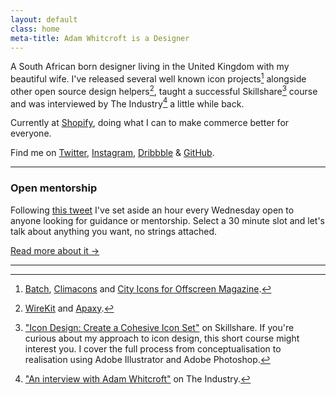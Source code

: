```yaml
---
layout: default
class: home
meta-title: Adam Whitcroft is a Designer
---
```


A South African born designer living in the United Kingdom with my beautiful wife. I've released several well known icon projects[^1] alongside other open source design helpers[^2], taught a successful Skillshare[^3] course and was interviewed by The Industry[^4] a little while back.

Currently at [Shopify](https://www.shopify.com), doing what I can to make commerce better for everyone.

Find me on [Twitter](https://twitter.com/adamwhitcroft), [Instagram](https://instagram.com/adamwhitcroft/), [Dribbble](https://dribbble.com/adamwhitcroft) &amp; [GitHub](https://github.com/AdamWhitcroft).

---

### Open mentorship

Following [this tweet](https://twitter.com/AdamWhitcroft/status/797441359200272384) I've set aside an hour every Wednesday open to anyone looking for guidance or mentorship. Select a 30 minute slot and let's talk about anything you want, no strings attached.

[Read more about it &rarr;](http://adamwhitcroft.com/open-mentorship/)

---

[^1]: [Batch](http://adamwhitcroft.com/batch), [Climacons](http://adamwhitcroft.com/climacons) and [City Icons for Offscreen Magazine](http://adamwhitcroft.com/offscreen).
[^2]: [WireKit](http://adamwhitcroft.com/wirekit) and [Apaxy](http://adamwhitcroft.com/apaxy).
[^3]: ["Icon Design: Create a Cohesive Icon Set"](http://skl.sh/adamw) on Skillshare. If you're curious about my approach to icon design, this short course might interest you. I cover the full process from conceptualisation to realisation using Adobe Illustrator and Adobe Photoshop.
[^4]: ["An interview with Adam Whitcroft"](http://theindustry.cc/2013/06/24/an-interview-with-adam-whitcroft/) on The Industry.
